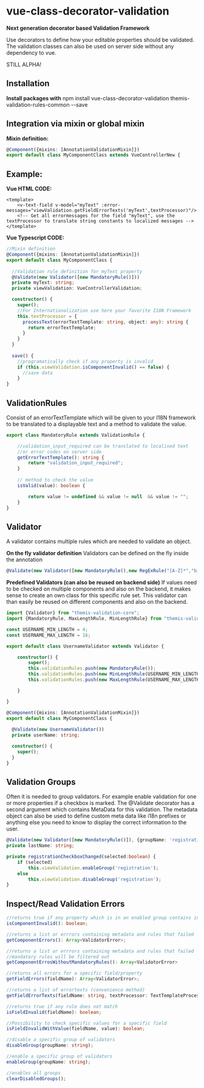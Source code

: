 

# vue-class-decorator-validation
<b>Next generation decorator based Validation Framework</b>

Use decorators to define how your editable properties should be validated.
The validation classes can also be used on server side without any dependency to vue.

STILL ALPHA!
## Installation
<b>Install packages with</b>
npm install vue-class-decorator-validation themis-validation-rules-common --save

## Integration via mixin or global mixin

**Mixin definition:**
```typescript
@Component({mixins: [AnnotationValidationMixin]})
export default class MyComponentClass extends VueControllerNew {
```

## Example:
<b>Vue HTML CODE:</b>
```vue
<template>
    <v-text-field v-model="myText" :error-messages="viewValidation.getFieldErrorTexts('myText',textProcessor)"/>
    <!-- Get all errormessages for the field "myText", use the textProcessor to translate string constants to localized messages -->
</template>
```

<b>Vue Typescript CODE:</b>
```typescript
//Mixin definition
@Component({mixins: [AnnotationValidationMixin]})
export default class MyComponentClass {
    
  //Validation rule definition for myText property
  @Validate(new Validator([new MandatoryRule()]))
  private myText: string;
  private viewValidation: VueControllerValidation;

  constructor() {
    super();
    //For Internationalization use here your favorite I18N Framework
    this.textProcessor = {
      processText(errorTextTemplate: string, object: any): string {
        return errorTextTemplate;
      }
    }
  }
  
  save() {
    //programatically check if any property is invalid
    if (this.viewValidation.isComponentInvalid() == false) {
      //save data
    }
}
```



## ValidationRules

Consist of an errorTextTemplate which will be given to your I18N framework to be translated to a displayable text and a method to validate the value.

```typescript
export class MandatoryRule extends ValidationRule {

    //validation_input_required can be translated to localised text 
    //or error codes on server side
    getErrorTextTemplate(): string {
        return "validation_input_required";
    }
	
	// method to check the value
    isValid(value): boolean {

        return value != undefined && value != null  && value != "";
    }
}
```

## Validator

A validator contains multiple rules which are needed to validate an object.

**On the fly validator definition**
Validators can be defined on the fly inside the annotation
```typescript
@Validate(new Validator([new MandatoryRule(),new RegExRule("[A-Z]*","big_letter_rule")]))
```

**Predefined Validators (can also be reused on backend side)**
If values need to be checked on multiple components and also on the backend,
it makes sense to create an own class for this specific rule set.
This validator can than easily be reused on different components and also on the backend.

```typescript
import {Validator} from "themis-validation-core";
import {MandatoryRule, MaxLengthRule, MinLengthRule} from "themis-validation-rules-common";

const USERNAME_MIN_LENGTH = 4;
const USERNAME_MAX_LENGTH = 16;

export default class UsernameValidator extends Validator {

    constructor() {
        super();
        this.validationRules.push(new MandatoryRule());
        this.validationRules.push(new MinLengthRule(USERNAME_MIN_LENGTH));
        this.validationRules.push(new MaxLengthRule(USERNAME_MAX_LENGTH));

    }

}

@Component({mixins: [AnnotationValidationMixin]})
export default class MyComponentClass {
    
  @Validate(new UsernameValidator())
  private userName: string;  

  constructor() {
    super();
  } 
}

```


## Validation Groups
Often it is needed to group validators. For example enable validation for one or more properties if a checkbox is marked.
The @Validate decorator has a second argument which contains MetaData for this validation. The metadata object can also be used to define custom meta data like i18n prefixes or anything else you need to know to display the correct information to the user.

```typescript
@Validate(new Validator([new MandatoryRule()]), {groupName: 'registration'})
private lastName: string;
```

```typescript
private registrationCheckboxChanged(selected:boolean) {
	if (selected)
		this.viewValidation.enableGroup('registration');
	else
		this.viewValidation.disableGroup('registration');
}
```

## Inspect/Read Validation Errors

```typescript
//returns true if any property which is in an enabled group contains invalid data
isComponentInvalid(): boolean;

//returns a list or errrors containing metadata and rules that failed
getComponentErrors(): Array<ValidatorError>;

//returns a list or errrors containing metadata and rules that failed
//mandatory rules will be filtered out
getComponentErrosWithoutMandatoryRules(): Array<ValidatorError>

//returns all errors for a specific field/property
getFieldErrors(fieldName): Array<ValidatorError>;

//returns a list of errortexts (convenience method)
getFieldErrorTexts(fieldName: string, textProcessor: TextTemplateProcessor): Array<String>;

//returns true if any rule does not match
isFieldInvalid(fieldName): boolean;

//Possibility to check specific values for a specific field
isFieldInvalidWithValue(fieldName, value): boolean;

//disable a specific group of validators
disableGroup(groupName: string);

//enable a specific group of validators
enableGroup(groupName: string);

//enables all groups
clearDisabledGroups();
```
